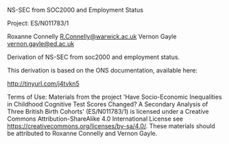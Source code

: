 NS-SEC from SOC2000 and Employment Status

Project: ES/N011783/1 

Roxanne Connelly R.Connelly@warwick.ac.uk Vernon Gayle vernon.gayle@ed.ac.uk

Derivation of NS-SEC from soc2000 and employment status.

This derivation is based on the ONS documentation, available here:

http://tinyurl.com/j4tvkn5

Terms of Use: Materials from the project 'Have Socio-Economic Inequalities in 
Childhood Cognitive Test Scores Changed? A Secondary Analysis of Three British 
Birth Cohorts' (ES/N011783/1) is licensed under a Creative Commons 
Attribution-ShareAlike 4.0 International License see 
https://creativecommons.org/licenses/by-sa/4.0/. These materials should be 
attributed to Roxanne Connelly and Vernon Gayle.
